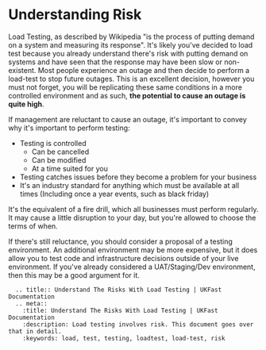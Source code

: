 # Understanding Risk

Load Testing, as described by Wikipedia "is the process of putting demand on
a system and measuring its response". It's likely you've decided to load test
because you already understand there's risk with putting demand on systems and
have seen that the response may have been slow or non-existent. Most people experience
an outage and then decide to perform a load-test to stop future outages. This is
an excellent decision, however you must not forget, you will be replicating these
same conditions in a more controlled environment and as such, **the potential
to cause an outage is quite high**.

If management are reluctant to cause an outage, it's important to convey why
it's important to perform testing:

- Testing is controlled
  - Can be cancelled
  - Can be modified
  - At a time suited for you
- Testing catches issues before they become a problem for your business
- It's an industry standard for anything which must be available at all times (Including
once a year events, such as black friday)

It's the equivalent of a fire drill, which all businesses must perform regularly.
It may cause a little disruption to your day, but you're allowed to choose the terms
of when.

If there's still reluctance, you should consider a proposal of a testing environment.
An additional environment may be more expensive, but it does allow you to test
code and infrastructure decisions outside of your live environment. If you've already
considered a UAT/Staging/Dev environment, then this may be a good argument for it.


```eval_rst
  .. title:: Understand The Risks With Load Testing | UKFast Documentation
  .. meta::
    :title: Understand The Risks With Load Testing | UKFast Documentation
    :description: Load testing involves risk. This document goes over that in detail.
    :keywords: load, test, testing, loadtest, load-test, risk
```
